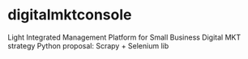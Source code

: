 # digitalmktconsole
Light Integrated Management Platform for Small Business Digital MKT strategy
Python proposal: Scrapy + Selenium lib
